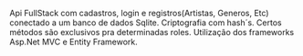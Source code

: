 Api FullStack com cadastros, login e registros(Artistas, Generos, Etc) conectado a um banco de dados Sqlite.
Criptografia com hash´s.
Certos métodos são exclusivos pra determinadas roles. 
Utilização dos frameworks Asp.Net MVC e Entity Framework.
 
